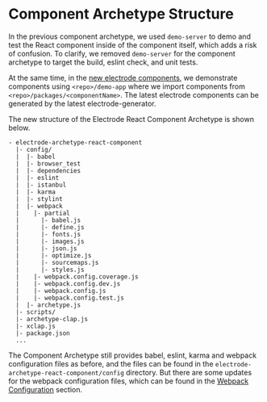 # Component Archetype Structure

In the previous component archetype, we used `demo-server` to demo and test the React component inside of the component itself, which adds a risk of confusion. To clarify, we removed `demo-server` for the component archetype to target the build, eslint check, and unit tests.

At the same time, in the [new electrode components](../create-a-electrode-component.md), we demonstrate components using `<repo>/demo-app` where we import components from `<repo>/packages/<componentName>`. The latest electrode components can be generated by the latest electrode-generator.

The new structure of the Electrode React Component Archetype is shown below.

```
- electrode-archetype-react-component
  |- config/
  |  |- babel
  |  |- browser_test
  |  |- dependencies
  |  |- eslint
  |  |- istanbul
  |  |- karma
  |  |- stylint
  |  |- webpack
  |    |- partial
  |      |- babel.js
  |      |- define.js
  |      |- fonts.js
  |      |- images.js
  |      |- json.js
  |      |- optimize.js
  |      |- sourcemaps.js
  |      |- styles.js
  |    |- webpack.config.coverage.js
  |    |- webpack.config.dev.js
  |    |- webpack.config.js
  |    |- webpack.config.test.js
  |  |- archetype.js
  |- scripts/
  |- archetype-clap.js
  |- xclap.js
  |- package.json
  ...
```

The Component Archetype still provides babel, eslint, karma and webpack configuration files as before, and the files can be found in the `electrode-archetype-react-component/config` directory. But there are some updates for the webpack configuration files, which can be found in the [Webpack Configuration](./webpack-config.md) section.
